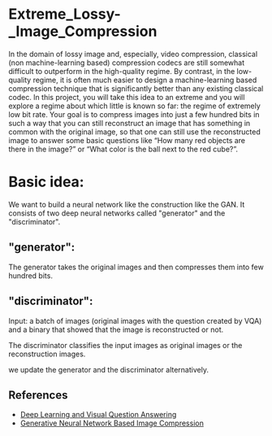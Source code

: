 # Extreme_Lossy-_Image_Compression

In the domain of lossy image and, especially, video compression, classical (non machine-learning based) compression codecs are still somewhat difficult to outperform in the high-quality regime. By contrast, in the low-quality regime, it is often much easier to design a machine-learning based compression technique that is significantly better than any existing classical codec. In this project, you will take this idea to an extreme and you will explore a regime about which little is known so far: the regime of extremely low bit rate. Your goal is to compress images into just a few hundred bits in such a way that you can still reconstruct an image that has something in common with the original image, so that one can still use the reconstructed image to answer some basic questions like “How many red objects are there in the image?” or “What color is the ball next to the red cube?”.

# Basic idea:
We want to build a neural network like the construction like the GAN. It consists of two deep neural networks called "generator" and the "discriminator".

## "generator": 
The generator takes the original images and then compresses them into few hundred bits. 

## "discriminator":
Input: 
a batch of images (original images with the question created by VQA) and a binary that showed that the image is reconstructed or not.

The discriminator classifies the input images as original images or the reconstruction images.

we update the generator and the discriminator alternatively.

## References

- [Deep Learning and Visual Question Answering](https://towardsdatascience.com/deep-learning-and-visual-question-answering-c8c8093941bc) 
- [Generative Neural Network Based Image Compression](http://cs229.stanford.edu/proj2018/report/44.pdf) 
